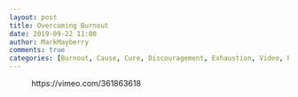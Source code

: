 ```yaml
---
layout: post
title: Overcoming Burnout
date: 2019-09-22 11:00
author: MarkMayberry
comments: true
categories: [Burnout, Cause, Cure, Discouragement, Exhaustion, Video, Preaching, Sermon, Teaching]
---
```

<!-- wp:core-embed/vimeo {"url":"https://vimeo.com/361863618","type":"video","providerNameSlug":"vimeo","className":"wp-embed-aspect-4-3 wp-has-aspect-ratio"} -->
<figure class="wp-block-embed-vimeo wp-block-embed is-type-video is-provider-vimeo wp-embed-aspect-4-3 wp-has-aspect-ratio"><div class="wp-block-embed__wrapper">
https://vimeo.com/361863618
</div></figure>
<!-- /wp:core-embed/vimeo -->

<!-- wp:paragraph -->
<p></p>
<!-- /wp:paragraph -->
